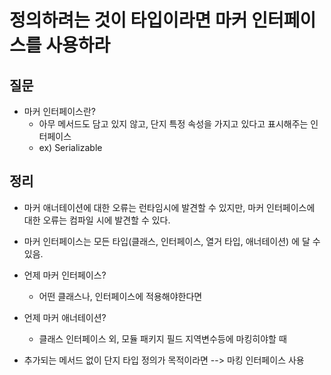# 정의하려는 것이 타입이라면 마커 인터페이스를 사용하라


## 질문

- 마커 인터페이스란?
  - 아무 메서드도 담고 있지 않고, 단지 특정 속성을 가지고 있다고 표시해주는 인터페이스
  - ex) Serializable


## 정리

- 마커 애너테이션에 대한 오류는 런타임시에 발견할 수 있지만, 마커 인터페이스에 대한 오류는 컴파일 시에 발견할 수 있다.
- 마커 인터페이스는 모든 타입(클래스, 인터페이스, 열거 타입, 애너테이션) 에 달 수 있음.

- 언제 마커 인터페이스?
  - 어떤 클래스나, 인터페이스에 적용해야한다면
- 언제 마커 애너테이션?
  - 클래스 인터페이스 외, 모듈 패키지 필드 지역변수등에 마킹히야할 때
- 추가되는 메서드 없이 단지 타입 정의가 목적이라면 --> 마킹 인터페이스 사용













